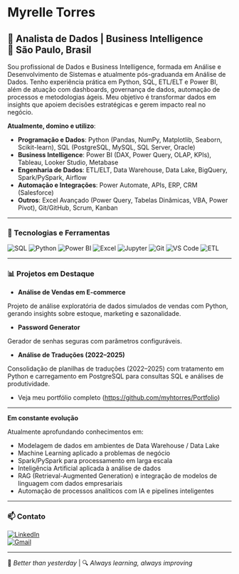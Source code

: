 # Myrelle Torres

🎯 **Analista de Dados | Business Intelligence**  
📍 São Paulo, Brasil  
---

Sou profissional de Dados e Business Intelligence, formada em Análise e Desenvolvimento de Sistemas e atualmente pós-graduanda em Análise de Dados.
Tenho experiência prática em Python, SQL, ETL/ELT e Power BI, além de atuação com dashboards, governança de dados, automação de processos e metodologias ágeis. Meu objetivo é transformar dados em insights que apoiem decisões estratégicas e gerem impacto real no negócio.
  

**Atualmente, domino e utilizo**:  
- **Programação e Dados**: Python (Pandas, NumPy, Matplotlib, Seaborn, Scikit-learn), SQL (PostgreSQL, MySQL, SQL Server, Oracle)
- **Business Intelligence**: Power BI (DAX, Power Query, OLAP, KPIs), Tableau, Looker Studio, Metabase
- **Engenharia de Dados**: ETL/ELT, Data Warehouse, Data Lake, BigQuery, Spark/PySpark, Airflow
- **Automação e Integrações**: Power Automate, APIs, ERP, CRM (Salesforce)
- **Outros**: Excel Avançado (Power Query, Tabelas Dinâmicas, VBA, Power Pivot), Git/GitHub, Scrum, Kanban

---

### 🚀 Tecnologias e Ferramentas  
![SQL](https://img.shields.io/badge/-SQL-4479A1?style=flat&logo=mysql&logoColor=white)
![Python](https://img.shields.io/badge/-Python-3776AB?style=flat&logo=python&logoColor=white)
![Power BI](https://img.shields.io/badge/-Power%20BI-F2C811?style=flat&logo=powerbi&logoColor=black)
![Excel](https://img.shields.io/badge/-Excel-217346?style=flat&logo=microsoft-excel&logoColor=white)
![Jupyter](https://img.shields.io/badge/-Jupyter-F37626?style=flat&logo=jupyter&logoColor=white)
![Git](https://img.shields.io/badge/-Git-F05032?style=flat&logo=git&logoColor=white)
![VS Code](https://img.shields.io/badge/-VS%20Code-007ACC?style=flat&logo=visual-studio-code&logoColor=white)
![ETL](https://img.shields.io/badge/-ETL-FF6F00?style=flat&logo=apache-airflow&logoColor=white)

---

### 📊 Projetos em Destaque  

- **Análise de Vendas em E-commerce**
  
Projeto de análise exploratória de dados simulados de vendas com Python, gerando insights sobre estoque, marketing e sazonalidade.

- **Password Generator**
  
Gerador de senhas seguras com parâmetros configuráveis.

- **Análise de Traduções (2022–2025)**
  
Consolidação de planilhas de traduções (2022–2025) com tratamento em Python e carregamento em PostgreSQL para consultas SQL e análises de produtividade.

+ Veja meu portfólio completo (https://github.com/myhtorres/Portfolio)
  
---

**Em constante evolução**

Atualmente aprofundando conhecimentos em:
- Modelagem de dados em ambientes de Data Warehouse / Data Lake
- Machine Learning aplicado a problemas de negócio
- Spark/PySpark para processamento em larga escala
- Inteligência Artificial aplicada à análise de dados
- RAG (Retrieval-Augmented Generation) e integração de modelos de linguagem com dados empresariais
- Automação de processos analíticos com IA e pipelines inteligentes

---
### 📫 Contato  
[![LinkedIn](https://img.shields.io/badge/-LinkedIn-0A66C2?style=flat&logo=linkedin&logoColor=white)](https://www.linkedin.com/in/myrelle-carreira-dados/)  
[![Gmail](https://img.shields.io/badge/-Gmail-EA4335?style=flat&logo=gmail&logoColor=white)](mailto:myrelle.torres17@gmail.com)  

---

🧠 *Better than yesterday* | 🔍 *Always learning, always improving*  
